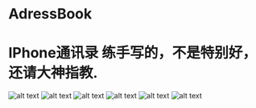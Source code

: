 # AdressBook
IPhone通讯录
练手写的，不是特别好，还请大神指教.
====================================
![alt text](https://github.com/github410117/AdressBook/blob/master/我的通讯录/1.png "展示图片")
![alt text](https://github.com/github410117/AdressBook/blob/master/我的通讯录/2.png "展示图片")
![alt text](https://github.com/github410117/AdressBook/blob/master/我的通讯录/3.png "展示图片")
![alt text](https://github.com/github410117/AdressBook/blob/master/我的通讯录/4.png "展示图片")
![alt text](https://github.com/github410117/AdressBook/blob/master/我的通讯录/5.png "展示图片")
![alt text](https://github.com/github410117/AdressBook/blob/master/我的通讯录/6.png "展示图片")
